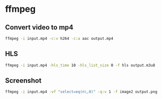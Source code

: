 # ffmpeg

## Convert video to mp4

```bash
ffmpeg -i input.mp4 -c:v h264 -c:a aac output.mp4
```

## HLS

```bash
ffmpeg -i input.mp4 -hls_time 10 -hls_list_size 0 -f hls output.m3u8
```

## Screenshot

```bash
ffmpeg -i input.mp4 -vf "select=eq(n\,0)" -q:v 1 -f image2 output.png
```